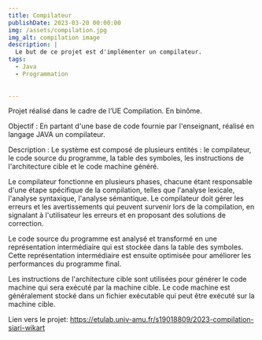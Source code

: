 ```yaml
---
title: Compilateur
publishDate: 2023-03-20 00:00:00
img: /assets/compilation.jpg
img_alt: compilation image
description: |
  Le but de ce projet est d'implémenter un compilateur.
tags:
  - Java
  - Programmation
  
  
---
```


Projet réalisé dans le cadre de l’UE Compilation. En binôme.

Objectif : En partant d'une base de code fournie par l'enseignant, réalisé en langage JAVA un compilateur.

Description : Le système est composé de plusieurs entités : le compilateur, le code source du programme, la table des symboles, les instructions de l'architecture cible et le code machine généré.

Le compilateur fonctionne en plusieurs phases, chacune étant responsable d'une étape spécifique de la compilation, telles que l'analyse lexicale, l'analyse syntaxique, l'analyse sémantique. Le compilateur doit gérer les erreurs et les avertissements qui peuvent survenir lors de la compilation, en signalant à l'utilisateur les erreurs et en proposant des solutions de correction.

Le code source du programme est analysé et transformé en une représentation intermédiaire qui est stockée dans la table des symboles. Cette représentation intermédiaire est ensuite optimisée pour améliorer les performances du programme final.

Les instructions de l'architecture cible sont utilisées pour générer le code machine qui sera exécuté par la machine cible. Le code machine est généralement stocké dans un fichier exécutable qui peut être exécuté sur la machine cible.

Lien vers le projet: https://etulab.univ-amu.fr/s19018809/2023-compilation-siari-wikart


